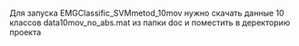 Для запуска EMGClassific_SVMmetod_10mov нужно скачать данные 10 классов data10mov_no_abs.mat из папки doc и поместить в деректорию проекта
